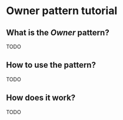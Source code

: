 # Owner pattern tutorial

## What is the _Owner_ pattern?

TODO

## How to use the pattern?

TODO

## How does it work?

TODO

